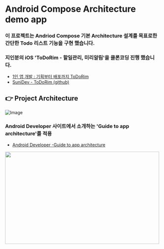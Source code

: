 # Android Compose Architecture demo app

### 이 프로젝트는 Andriod Compose 기본 Architecture 설계를 목표로한 간단한 Todo 리스트 기능을 구현 했습니다.
### 지인분의 iOS 'ToDoRim - 할일관리, 미리알림'을 클론코딩 진행 했습니다.
- [1인 앱 개발 : 기획부터 배포까지 ToDoRim](https://sunidev.tistory.com/29)
- [SuniDev - ToDoRim (github)](https://github.com/SuniDev/ToDoRim)


👉 Project Architecture
-
![Image](https://github.com/user-attachments/assets/b45e4e13-72e8-44da-964b-44879c88b305)

### Android Developer 사이트에서 소개하는 'Guide to app architecture'를 적용
- [Android Developer -Guide to app architecture](https://developer.android.com/topic/architecture)
<img src = "https://developer.android.com/static/topic/libraries/architecture/images/mad-arch-overview.png" width ="500" height = "300"/>
